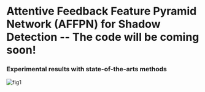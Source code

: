 # Attentive Feedback Feature Pyramid Network (AFFPN) for Shadow Detection -- The code will be coming soon!

### Experimental results with state-of-the-arts methods

![fig1](https://user-images.githubusercontent.com/60129726/80562129-be54be00-8a21-11ea-893d-83614849e55b.png)
